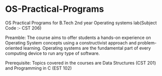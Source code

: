 # OS-Practical-Programs
OS Practical Programs for B.Tech 2nd year Operating systems lab(Subject Code :- CST 206)

Preamble: The course aims to offer students a hands-on experience on Operating System
concepts using a constructivist approach and problem-oriented learning. Operating systems are
the fundamental part of every computing device to run any type of software.

Prerequisite: Topics covered in the courses are Data Structures (CST 201) and Programming
in C (EST 102)
